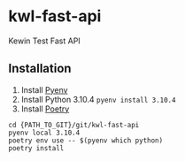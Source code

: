 # kwl-fast-api
Kewin Test Fast API


## Installation
1. Install [Pyenv](https://code.luasoftware.com/tutorials/linux/install-latest-python-on-ubuntu-via-pyenv/)
2. Install Python 3.10.4 `pyenv install 3.10.4`
3. Install [Poetry](https://python-poetry.org/docs/)

```shell
cd {PATH_TO_GIT}/git/kwl-fast-api
pyenv local 3.10.4
poetry env use -- $(pyenv which python)
poetry install
```
